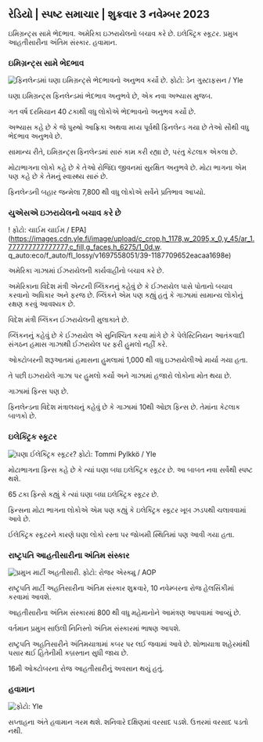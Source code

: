 ## રેડિયો \| સ્પષ્ટ સમાચાર \| શુક્રવાર 3 નવેમ્બર 2023

ઇમિગ્રન્ટ્સ સામે ભેદભાવ. અમેરિકા ઇઝરાયેલનો બચાવ કરે છે. ઇલેક્ટ્રિક સ્કૂટર. પ્રમુખ આહતીસારીના અંતિમ સંસ્કાર. હવામાન.

### ઇમિગ્રન્ટ્સ સામે ભેદભાવ

![ફિનલેન્ડમાં ઘણા ઇમિગ્રન્ટ્સે ભેદભાવનો અનુભવ કર્યો છે. ફોટો: ડેન ગુસ્ટાફસન / Yle](https://images.cdn.yle.fi/image/upload/c_crop,h_1080,w_1919,x_0,y_0/ar_1.777777777777777,c_fill,g_faces,h_6275,h/1201,c_fillq_auto:eco/f_auto/fl_lossy/v1693477380/39-116537864f0696340afe)

ઘણા ઇમિગ્રન્ટ્સ ફિનલેન્ડમાં ભેદભાવ અનુભવે છે, એક નવા અભ્યાસ મુજબ.

ગત વર્ષ દરમિયાન 40 ટકાથી વધુ લોકોએ ભેદભાવનો અનુભવ કર્યો છે.

અભ્યાસ કહે છે કે જે પુરુષો આફ્રિકા અથવા મધ્ય પૂર્વથી ફિનલેન્ડ ગયા છે તેઓ સૌથી વધુ ભેદભાવ અનુભવે છે.

સામાન્ય રીતે, ઇમિગ્રન્ટ્સ ફિનલેન્ડમાં સારું કામ કરી રહ્યા છે, પરંતુ કેટલાક એકલા છે.

મોટાભાગના લોકો કહે છે કે તેઓ રોજિંદા જીવનમાં સુરક્ષિત અનુભવે છે. મોટા ભાગના એમ પણ કહે છે કે તેમનું સ્વાસ્થ્ય સારું છે.

ફિનલેન્ડની બહાર જન્મેલા 7,800 થી વધુ લોકોએ સર્વેને પ્રતિભાવ આપ્યો.

### યુએસએ ઇઝરાયેલનો બચાવ કરે છે

! ફોટો: ચાઈમ ચાઈમ / EPA](https://images.cdn.yle.fi/image/upload/c_crop,h_1178,w_2095,x_0,y_45/ar_1.777777777777777,c_fill,g_faces,h_6275/1_0d.w. q_auto:eco/f_auto/fl_lossy/v1697558051/39-1187709652eacaa1698e)

અમેરિકા ગાઝામાં ઈઝરાયેલની કાર્યવાહીનો બચાવ કરે છે.

અમેરિકાના વિદેશ મંત્રી એન્ટની બ્લિંકનનું કહેવું છે કે ઈઝરાયેલ પાસે પોતાનો બચાવ કરવાનો અધિકાર અને ફરજ છે. બ્લિંકને એમ પણ કહ્યું હતું કે ગાઝામાં સામાન્ય લોકોનું રક્ષણ કરવું આવશ્યક છે.

વિદેશ મંત્રી બ્લિંકન ઈઝરાયેલની મુલાકાતે છે.

બ્લિંકનનું કહેવું છે કે ઈઝરાયેલ એ સુનિશ્ચિત કરવા માંગે છે કે પેલેસ્ટિનિયન આતંકવાદી સંગઠન હમાસ ગાઝાથી ઈઝરાયેલ પર ફરી હુમલો નહીં કરે.

ઓક્ટોબરની શરૂઆતમાં હમાસના હુમલામાં 1,000 થી વધુ ઇઝરાયેલીઓ માર્યા ગયા હતા.

તે પછી ઇઝરાયેલે ગાઝા પર હુમલો કર્યો અને ગાઝામાં હજારો લોકોના મોત થયા છે.

ગાઝામાં ફિન્સ પણ છે.

ફિનલેન્ડના વિદેશ મંત્રાલયનું કહેવું છે કે ગાઝામાં 10થી ઓછા ફિન્સ છે. તેમાંના કેટલાક બાળકો છે.

### ઇલેક્ટ્રિક સ્કૂટર

![ઘણા ઈલેક્ટ્રિક સ્કૂટર? ફોટો: Tommi Pylkkö / Yle](https://images.cdn.yle.fi/image/upload/c_crop,h_2268,w_4032,x_0,y_378/ar_1.7777777777777777,c_fill,g_faces,h_10/01/0p0d0q_auto:eco/f_auto/fl_lossy/v1629190662/39-842535611aab23cf6db)

મોટાભાગના ફિન્સ કહે છે કે ત્યાં ઘણા બધા ઇલેક્ટ્રિક સ્કૂટર છે. આ બાબત નવા સર્વેથી સ્પષ્ટ થશે.

65 ટકા ફિન્સે કહ્યું કે ત્યાં ઘણા બધા ઇલેક્ટ્રિક સ્કૂટર છે.

ફિન્સના મોટા ભાગના લોકોએ એમ પણ કહ્યું કે ઇલેક્ટ્રિક સ્કૂટર ખૂબ ઝડપથી ચલાવવામાં આવે છે.

ઈલેક્ટ્રિક સ્કૂટરને કારણે ઘણા લોકો રસ્તા પર જોખમી સ્થિતિમાં પણ આવી ગયા હતા.

### રાષ્ટ્રપતિ આહતીસારીના અંતિમ સંસ્કાર

![પ્રમુખ માર્ટી અહતીસારી. ફોટો: રોજર એસ્ક્યુ / AOP](https://images.cdn.yle.fi/image/upload/c_crop,h_3238,w_5757,x_259,y_350/ar_1.777777777777777,c_fill,g_faces,h/1_06/0p_6q_auto:eco/f_auto/fl_lossy/v1697440152/39-1186733652ce1167d3e9)

રાષ્ટ્રપતિ માર્ટી અહતિસારીના અંતિમ સંસ્કાર શુક્રવારે, 10 નવેમ્બરના રોજ હેલસિંકીમાં કરવામાં આવશે.

આહતીસારીના અંતિમ સંસ્કારમાં 800 થી વધુ મહેમાનોને આમંત્રણ આપવામાં આવ્યું છે.

વર્તમાન પ્રમુખ સાઉલી નિનિસ્તો અંતિમ સંસ્કારમાં ભાષણ આપશે.

રાષ્ટ્રપતિ અહતિસારીને અંતિમયાત્રામાં કબર પર લઈ જવામાં આવે છે. શોભાયાત્રા શહેરમાંથી પસાર થઈ હિતેનીમી કબ્રસ્તાન સુધી જાય છે.

16મી ઓક્ટોબરના રોજ આહતીસારીનું અવસાન થયું હતું.

### હવામાન

![ ફોટો: Yle](https://images.cdn.yle.fi/image/upload/c_crop,h_1080,w_1919,x_0,y_0/ar_1.7777777777777777,c_fill,g_faces,h_675,w/p_1200/1200:eco/f_auto/fl_lossy/v1699023031/39-11957186545088dc4556)

સપ્તાહના અંતે હવામાન ગરમ થશે. શનિવારે દક્ષિણમાં વરસાદ પડશે. ઉત્તરમાં વરસાદ પડતો નથી.